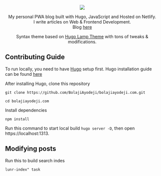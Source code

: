 <div align="center">
  
![](https://res.cloudinary.com/iambeejayayo/image/upload/v1547954566/fav-500.png)

My personal PWA blog built with Hugo, JavaScript and Hosted on Netlify. <br>
I write articles on Web & Frontend Development. <br>
Blog [here](https://bolajiayodeji.com) <br>

Syntax theme based on [Hugo Lamp Theme](https://github.com/huyb1991/hugo-lamp) with tons of tweaks & modifications.

</div>

## Contributing Guide

To run locally, you need to have [Hugo](https://gohugo.io/) setup first. Hugo installation guide can be found [here](https://gohugo.io/getting-started/installing) <br>


After installing Hugo, clone this repository 
```
git clone https://github.com/BolajiAyodeji/bolajiayodeji.com.git
```
```
cd bolajiayodeji.com
```
Install dependencies
```
npm install
```

Run this command to start local build `hugo server -D`, then open https://localhost:1313.

## Modifying posts

Run this to build search indes
```
lunr-index" task
```

